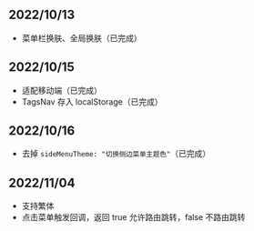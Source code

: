 
## 2022/10/13

- 菜单栏换肤、全局换肤（已完成）

## 2022/10/15

- 适配移动端（已完成）
- TagsNav 存入 localStorage（已完成）

## 2022/10/16

- 去掉 `sideMenuTheme: "切换侧边菜单主题色"`（已完成）

## 2022/11/04 

- 支持繁体
- 点击菜单触发回调，返回 true 允许路由跳转，false 不路由跳转
